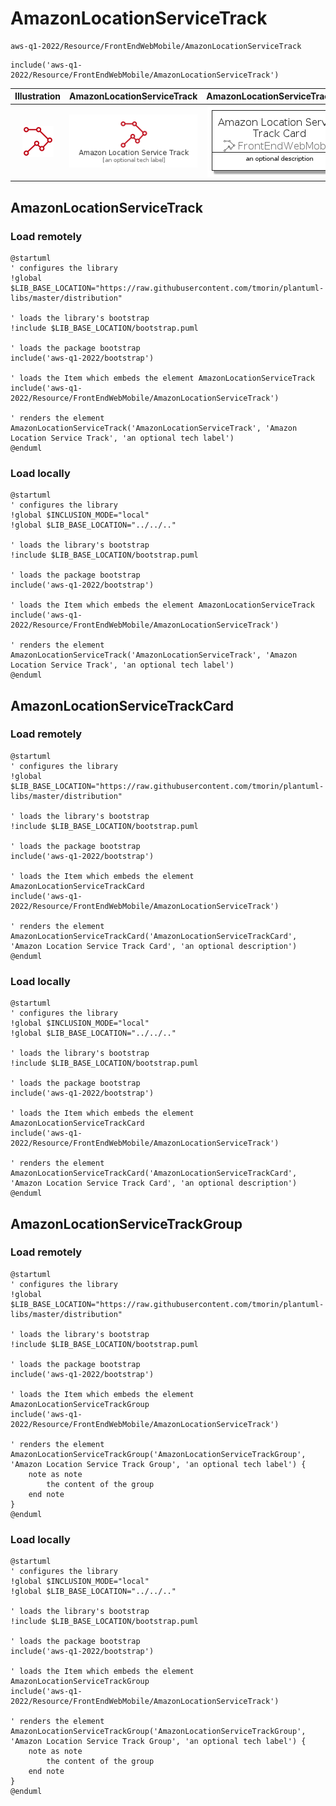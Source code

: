 # AmazonLocationServiceTrack


```text
aws-q1-2022/Resource/FrontEndWebMobile/AmazonLocationServiceTrack
```

```text
include('aws-q1-2022/Resource/FrontEndWebMobile/AmazonLocationServiceTrack')
```



| Illustration | AmazonLocationServiceTrack | AmazonLocationServiceTrackCard | AmazonLocationServiceTrackGroup |
| :---: | :---: | :---: | :---: |
| ![illustration for Illustration](../../../aws-q1-2022/Resource/FrontEndWebMobile/AmazonLocationServiceTrack.png) | ![illustration for AmazonLocationServiceTrack](../../../aws-q1-2022/Resource/FrontEndWebMobile/AmazonLocationServiceTrack.Local.png) | ![illustration for AmazonLocationServiceTrackCard](../../../aws-q1-2022/Resource/FrontEndWebMobile/AmazonLocationServiceTrackCard.Local.png) | ![illustration for AmazonLocationServiceTrackGroup](../../../aws-q1-2022/Resource/FrontEndWebMobile/AmazonLocationServiceTrackGroup.Local.png) |




## AmazonLocationServiceTrack

### Load remotely
```plantuml
@startuml
' configures the library
!global $LIB_BASE_LOCATION="https://raw.githubusercontent.com/tmorin/plantuml-libs/master/distribution"

' loads the library's bootstrap
!include $LIB_BASE_LOCATION/bootstrap.puml

' loads the package bootstrap
include('aws-q1-2022/bootstrap')

' loads the Item which embeds the element AmazonLocationServiceTrack
include('aws-q1-2022/Resource/FrontEndWebMobile/AmazonLocationServiceTrack')

' renders the element
AmazonLocationServiceTrack('AmazonLocationServiceTrack', 'Amazon Location Service Track', 'an optional tech label')
@enduml
```

### Load locally
```plantuml
@startuml
' configures the library
!global $INCLUSION_MODE="local"
!global $LIB_BASE_LOCATION="../../.."

' loads the library's bootstrap
!include $LIB_BASE_LOCATION/bootstrap.puml

' loads the package bootstrap
include('aws-q1-2022/bootstrap')

' loads the Item which embeds the element AmazonLocationServiceTrack
include('aws-q1-2022/Resource/FrontEndWebMobile/AmazonLocationServiceTrack')

' renders the element
AmazonLocationServiceTrack('AmazonLocationServiceTrack', 'Amazon Location Service Track', 'an optional tech label')
@enduml
```

## AmazonLocationServiceTrackCard

### Load remotely
```plantuml
@startuml
' configures the library
!global $LIB_BASE_LOCATION="https://raw.githubusercontent.com/tmorin/plantuml-libs/master/distribution"

' loads the library's bootstrap
!include $LIB_BASE_LOCATION/bootstrap.puml

' loads the package bootstrap
include('aws-q1-2022/bootstrap')

' loads the Item which embeds the element AmazonLocationServiceTrackCard
include('aws-q1-2022/Resource/FrontEndWebMobile/AmazonLocationServiceTrack')

' renders the element
AmazonLocationServiceTrackCard('AmazonLocationServiceTrackCard', 'Amazon Location Service Track Card', 'an optional description')
@enduml
```

### Load locally
```plantuml
@startuml
' configures the library
!global $INCLUSION_MODE="local"
!global $LIB_BASE_LOCATION="../../.."

' loads the library's bootstrap
!include $LIB_BASE_LOCATION/bootstrap.puml

' loads the package bootstrap
include('aws-q1-2022/bootstrap')

' loads the Item which embeds the element AmazonLocationServiceTrackCard
include('aws-q1-2022/Resource/FrontEndWebMobile/AmazonLocationServiceTrack')

' renders the element
AmazonLocationServiceTrackCard('AmazonLocationServiceTrackCard', 'Amazon Location Service Track Card', 'an optional description')
@enduml
```

## AmazonLocationServiceTrackGroup

### Load remotely
```plantuml
@startuml
' configures the library
!global $LIB_BASE_LOCATION="https://raw.githubusercontent.com/tmorin/plantuml-libs/master/distribution"

' loads the library's bootstrap
!include $LIB_BASE_LOCATION/bootstrap.puml

' loads the package bootstrap
include('aws-q1-2022/bootstrap')

' loads the Item which embeds the element AmazonLocationServiceTrackGroup
include('aws-q1-2022/Resource/FrontEndWebMobile/AmazonLocationServiceTrack')

' renders the element
AmazonLocationServiceTrackGroup('AmazonLocationServiceTrackGroup', 'Amazon Location Service Track Group', 'an optional tech label') {
    note as note
        the content of the group
    end note
}
@enduml
```

### Load locally
```plantuml
@startuml
' configures the library
!global $INCLUSION_MODE="local"
!global $LIB_BASE_LOCATION="../../.."

' loads the library's bootstrap
!include $LIB_BASE_LOCATION/bootstrap.puml

' loads the package bootstrap
include('aws-q1-2022/bootstrap')

' loads the Item which embeds the element AmazonLocationServiceTrackGroup
include('aws-q1-2022/Resource/FrontEndWebMobile/AmazonLocationServiceTrack')

' renders the element
AmazonLocationServiceTrackGroup('AmazonLocationServiceTrackGroup', 'Amazon Location Service Track Group', 'an optional tech label') {
    note as note
        the content of the group
    end note
}
@enduml
```

